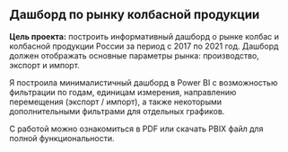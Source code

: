 ## Дашборд по рынку колбасной продукции

**Цель проекта:** построить информативный дашборд о рынке колбас и колбасной продукции России за период с 2017 по 2021 год. Дашборд должен отображать основные параметры рынка: производство, экспорт и импорт.  

Я построила минималистичный дашборд в Power BI с возможностью фильтрации по годам, единицам измерения, направлению перемещения (экспорт / импорт), а также некоторыми дополнительными фильтрами для отдельных графиков.  

С работой можно ознакомиться в PDF или скачать PBIX файл для полной функциональности.
